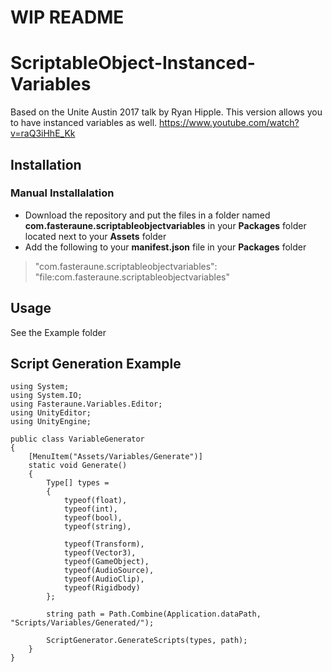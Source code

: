 # WIP README


# ScriptableObject-Instanced-Variables
Based on the Unite Austin 2017 talk by Ryan Hipple. This version allows you to have instanced variables as well.
https://www.youtube.com/watch?v=raQ3iHhE_Kk

## Installation

### Manual Installalation
- Download the repository and put the files in a folder named **com.fasteraune.scriptableobjectvariables** in your **Packages** folder located next to your **Assets** folder
- Add the following to your **manifest.json** file in your **Packages** folder 
> "com.fasteraune.scriptableobjectvariables": "file:com.fasteraune.scriptableobjectvariables"

## Usage

See the Example folder

## Script Generation Example

```
using System;
using System.IO;
using Fasteraune.Variables.Editor;
using UnityEditor;
using UnityEngine;

public class VariableGenerator
{
    [MenuItem("Assets/Variables/Generate")]
    static void Generate()
    {
        Type[] types =
        {
            typeof(float),
            typeof(int),
            typeof(bool),
            typeof(string),
            
            typeof(Transform),
            typeof(Vector3),
            typeof(GameObject),
            typeof(AudioSource),
            typeof(AudioClip),
            typeof(Rigidbody)
        };

        string path = Path.Combine(Application.dataPath, "Scripts/Variables/Generated/");
        
        ScriptGenerator.GenerateScripts(types, path);
    }
}
```
